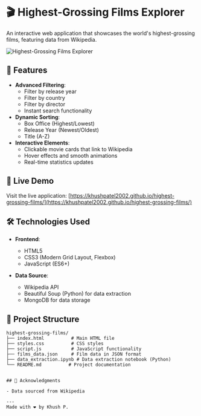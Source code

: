 # 🎬 Highest-Grossing Films Explorer

An interactive web application that showcases the world's highest-grossing films, featuring data from Wikipedia.

![Highest-Grossing Films Explorer](image.png)

## 🌟 Features

- **Advanced Filtering**:
  - Filter by release year
  - Filter by country
  - Filter by director
  - Instant search functionality
- **Dynamic Sorting**:
  - Box Office (Highest/Lowest)
  - Release Year (Newest/Oldest)
  - Title (A-Z)
- **Interactive Elements**:
  - Clickable movie cards that link to Wikipedia
  - Hover effects and smooth animations
  - Real-time statistics updates

## 🚀 Live Demo

Visit the live application: [https://khushpatel2002.github.io/highest-grossing-films/](https://khushpatel2002.github.io/highest-grossing-films/)

## 🛠️ Technologies Used

- **Frontend**:
  - HTML5
  - CSS3 (Modern Grid Layout, Flexbox)
  - JavaScript (ES6+) 

- **Data Source**:
  - Wikipedia API
  - Beautiful Soup (Python) for data extraction
  - MongoDB for data storage

## 📁 Project Structure

```
highest-grossing-films/
├── index.html          # Main HTML file
├── styles.css          # CSS styles
├── script.js           # JavaScript functionality
├── films_data.json     # Film data in JSON format
├── data_extraction.ipynb # Data extraction notebook (Python)
└── README.md          # Project documentation
   
 
## 👏 Acknowledgments

- Data sourced from Wikipedia
 
---
Made with ❤️ by Khush P.







